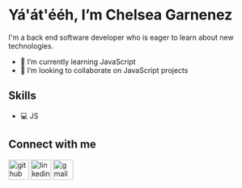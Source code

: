 # Yá'át'ééh, I’m Chelsea Garnenez

I'm a back end software developer who is eager to learn about new technologies. 

- 🌱 I’m currently learning JavaScript
- 👯 I’m looking to collaborate on JavaScript projects 

## Skills
- 💻 JS

## Connect with me
[<img src='https://cdn.jsdelivr.net/npm/simple-icons@3.0.1/icons/github.svg' alt='github' height='40'>](https://github.com/cgarnenez)  [<img src='https://cdn.jsdelivr.net/npm/simple-icons@3.0.1/icons/linkedin.svg' alt='linkedin' height='40'>](https://www.linkedin.com/in/chelseagarnenez//) [<img src='https://cdn.jsdelivr.net/npm/simple-icons@3.0.1/icons/gmail.svg' alt='gmail' height='40'>](cgarnenez@gmail.com)  
